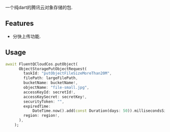 <!--
This README describes the package. If you publish this package to pub.dev,
this README's contents appear on the landing page for your package.

For information about how to write a good package README, see the guide for
[writing package pages](https://dart.dev/guides/libraries/writing-package-pages).

For general information about developing packages, see the Dart guide for
[creating packages](https://dart.dev/guides/libraries/create-library-packages)
and the Flutter guide for
[developing packages and plugins](https://flutter.dev/developing-packages).
-->

一个纯dart的腾讯云对象存储的包.

## Features

- 分快上传功能.

## Usage

```dart
await FluentQCloudCos.putObject(
      ObjectStoragePutObjectRequest(
        taskId: "putObjectFileSizeMoreThan20M",
        filePath: largeFilePath,
        bucketName: bucketName!,
        objectName: "file-small.jpg",
        accessKeyId: secretId!,
        accessKeySecret: secretKey!,
        securityToken: "",
        expiredTime:
            DateTime.now().add(const Duration(days: 50)).millisecondsSinceEpoch,
        region: region!,
      ),
    );
```

